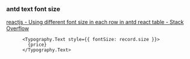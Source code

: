 ###  antd text font size


[reactjs - Using different font size in each row in antd react table - Stack Overflow](https://stackoverflow.com/questions/57347989/using-different-font-size-in-each-row-in-antd-react-table "reactjs - Using different font size in each row in antd react table - Stack Overflow")


 

```
      <Typography.Text style={{ fontSize: record.size }}>
        {price}
      </Typography.Text>

```
